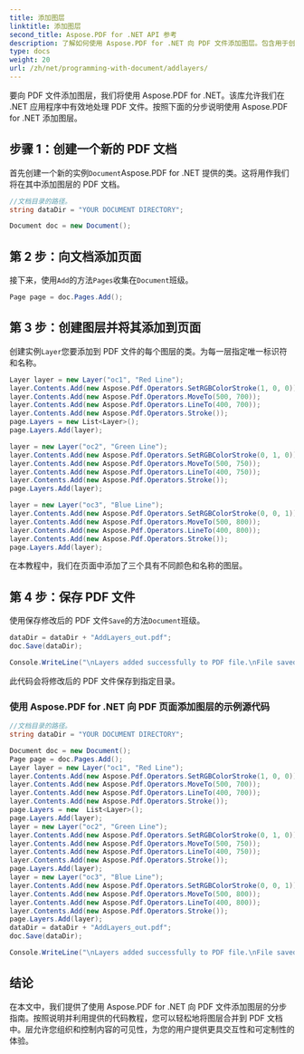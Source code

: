 ```yaml
---
title: 添加图层
linktitle: 添加图层
second_title: Aspose.PDF for .NET API 参考
description: 了解如何使用 Aspose.PDF for .NET 向 PDF 文件添加图层。包含用于创建和保存分层 PDF 的代码教程的分步指南。
type: docs
weight: 20
url: /zh/net/programming-with-document/addlayers/
---
```


要向 PDF 文件添加图层，我们将使用 Aspose.PDF for .NET。该库允许我们在 .NET 应用程序中有效地处理 PDF 文件。按照下面的分步说明使用 Aspose.PDF for .NET 添加图层。

## 步骤 1：创建一个新的 PDF 文档

首先创建一个新的实例`Document`Aspose.PDF for .NET 提供的类。这将用作我们将在其中添加图层的 PDF 文档。

```csharp
//文档目录的路径。
string dataDir = "YOUR DOCUMENT DIRECTORY";

Document doc = new Document();
```

## 第 2 步：向文档添加页面

接下来，使用`Add`的方法`Pages`收集在`Document`班级。

```csharp
Page page = doc.Pages.Add();
```

## 第 3 步：创建图层并将其添加到页面

创建实例`Layer`您要添加到 PDF 文件的每个图层的类。为每一层指定唯一标识符和名称。

```csharp
Layer layer = new Layer("oc1", "Red Line");
layer.Contents.Add(new Aspose.Pdf.Operators.SetRGBColorStroke(1, 0, 0));
layer.Contents.Add(new Aspose.Pdf.Operators.MoveTo(500, 700));
layer.Contents.Add(new Aspose.Pdf.Operators.LineTo(400, 700));
layer.Contents.Add(new Aspose.Pdf.Operators.Stroke());
page.Layers = new List<Layer>();
page.Layers.Add(layer);

layer = new Layer("oc2", "Green Line");
layer.Contents.Add(new Aspose.Pdf.Operators.SetRGBColorStroke(0, 1, 0));
layer.Contents.Add(new Aspose.Pdf.Operators.MoveTo(500, 750));
layer.Contents.Add(new Aspose.Pdf.Operators.LineTo(400, 750));
layer.Contents.Add(new Aspose.Pdf.Operators.Stroke());
page.Layers.Add(layer);

layer = new Layer("oc3", "Blue Line");
layer.Contents.Add(new Aspose.Pdf.Operators.SetRGBColorStroke(0, 0, 1));
layer.Contents.Add(new Aspose.Pdf.Operators.MoveTo(500, 800));
layer.Contents.Add(new Aspose.Pdf.Operators.LineTo(400, 800));
layer.Contents.Add(new Aspose.Pdf.Operators.Stroke());
page.Layers.Add(layer);
```

在本教程中，我们在页面中添加了三个具有不同颜色和名称的图层。

## 第 4 步：保存 PDF 文件

使用保存修改后的 PDF 文件`Save`的方法`Document`班级。

```csharp
dataDir = dataDir + "AddLayers_out.pdf";
doc.Save(dataDir);

Console.WriteLine("\nLayers added successfully to PDF file.\nFile saved at " + dataDir);
```

此代码会将修改后的 PDF 文件保存到指定目录。

### 使用 Aspose.PDF for .NET 向 PDF 页面添加图层的示例源代码

```csharp            
//文档目录的路径。
string dataDir = "YOUR DOCUMENT DIRECTORY";

Document doc = new Document();
Page page = doc.Pages.Add();
Layer layer = new Layer("oc1", "Red Line");
layer.Contents.Add(new Aspose.Pdf.Operators.SetRGBColorStroke(1, 0, 0));
layer.Contents.Add(new Aspose.Pdf.Operators.MoveTo(500, 700));
layer.Contents.Add(new Aspose.Pdf.Operators.LineTo(400, 700));
layer.Contents.Add(new Aspose.Pdf.Operators.Stroke());
page.Layers = new  List<Layer>();
page.Layers.Add(layer);
layer = new Layer("oc2", "Green Line");
layer.Contents.Add(new Aspose.Pdf.Operators.SetRGBColorStroke(0, 1, 0));
layer.Contents.Add(new Aspose.Pdf.Operators.MoveTo(500, 750));
layer.Contents.Add(new Aspose.Pdf.Operators.LineTo(400, 750));
layer.Contents.Add(new Aspose.Pdf.Operators.Stroke());
page.Layers.Add(layer);
layer = new Layer("oc3", "Blue Line");
layer.Contents.Add(new Aspose.Pdf.Operators.SetRGBColorStroke(0, 0, 1));
layer.Contents.Add(new Aspose.Pdf.Operators.MoveTo(500, 800));
layer.Contents.Add(new Aspose.Pdf.Operators.LineTo(400, 800));
layer.Contents.Add(new Aspose.Pdf.Operators.Stroke());
page.Layers.Add(layer);
dataDir = dataDir + "AddLayers_out.pdf";
doc.Save(dataDir);

Console.WriteLine("\nLayers added successfully to PDF file.\nFile saved at " + dataDir);

```

## 结论

在本文中，我们提供了使用 Aspose.PDF for .NET 向 PDF 文件添加图层的分步指南。按照说明并利用提供的代码教程，您可以轻松地将图层合并到 PDF 文档中。层允许您组织和控制内容的可见性，为您的用户提供更具交互性和可定制性的体验。
